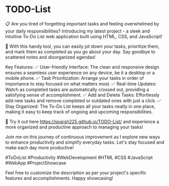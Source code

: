 # TODO-List
📋 Are you tired of forgetting important tasks and feeling overwhelmed by your daily responsibilities? Introducing my latest project - a sleek and intuitive To-Do List web application built using HTML, CSS, and JavaScript!

📅 With this handy tool, you can easily jot down your tasks, prioritize them, and mark them as completed as you go about your day. Say goodbye to scattered notes and disorganized agendas!

Key Features:
✅ User-friendly Interface: The clean and responsive design ensures a seamless user experience on any device, be it a desktop or a mobile phone.
✅ Task Prioritization: Arrange your tasks in order of importance to stay focused on what matters most.
✅ Real-time Updates: Watch as completed tasks are automatically crossed out, providing a satisfying sense of accomplishment.
✅ Add and Delete Tasks: Effortlessly add new tasks and remove completed or outdated ones with just a click.
✅ Stay Organized: The To-Do List keeps all your tasks neatly in one place, making it easy to keep track of ongoing and upcoming responsibilities.

🔗 Try it out here  https://sparsh225.github.io/TODO-List/  and experience a more organized and productive approach to managing your tasks!

Join me on this journey of continuous improvement as I explore new ways to enhance productivity and simplify everyday tasks. Let's stay focused and make each day more productive!

#ToDoList #Productivity #WebDevelopment #HTML #CSS #JavaScript #WebApp #ProjectShowcase

Feel free to customize the description as per your project's specific features and accomplishments. Happy showcasing!
